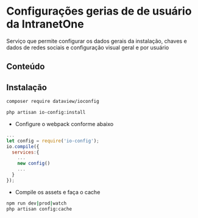 
# Configurações gerias de de usuário da IntranetOne
Serviço que permite configurar os dados gerais da instalação, chaves e dados de redes sociais e configuração visual geral e por usuário
## Conteúdo
 
## Instalação

```sh
composer require dataview/ioconfig
```
```sh
php artisan io-config:install
```

- Configure o webpack conforme abaixo 
```js
...
let config = require('io-config');
io.compile({
  services:{
    ...
    new config()
    ...
  }
});

```
- Compile os assets e faça o cache
```sh
npm run dev|prod|watch
php artisan config:cache
```
